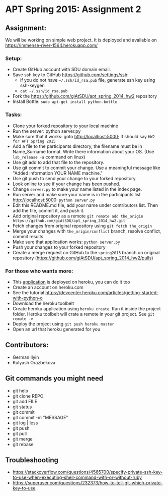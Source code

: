 # APT Spring 2015: Assignment 2

## Assignment:

We will be working on simple web project. It is deployed and available on <https://immense-river-1564.herokuapp.com/>

### Setup:

 * Create GitHub account with SDU domain email.
 * Save ssh key to GitHub <https://github.com/settings/ssh>:
   - if you do not have `~/.ssh/id_rsa.pub` file, generate ssh key using ssh-keygen
   - `cat ~/.ssh/id_rsa.pub`
 * Fork the https://github.com/giAtSDU/apt_spring_2014_hw2 repository
 * Install Bottle: `sudo apt-get install python-bottle`

### Tasks:
 * Clone your forked repository to your local machine
 * Run the server: python server.py
 * Make sure that it works: goto <http://localhost:5000>; It should say `HW2 for APT Spring 2015`
 * Add a file to the participants directory, the filename must be in Name_Surname format. Write there information about your OS. (Use `lsb_release -a` command on linux)
 * Use git add to add that file to the repository.
 * Use git commit to commit your change. Use a meaningful message like "Added information YOUR NAME machine."
 * Use git push to send your change to your forked repository.
 * Look online to see if your change has been pushed.
 * Change `server.py` to make your name listed in the index page.
 * Run server and make sure your name is in the participants list <http://localhost:5000>: `python server.py`
 * Edit this README.md file, add your name under contributors list. Then add the file, commit it, and push it.
 * Add original repository as a remote `git remote add the_origin https://github.com/giAtSDU/apt_spring_2014_hw2.git`
 * Fetch changes from original repository using `git fetch the_origin`
 * Merge your changes with `the_origin/conflict` branch, resolve conflict, commit results
 * Make sure that application works: `python server.py`
 * Push your changes to your forked repository
 * Create a merge request on GitHub to the `spring2015` branch on original repository (https://github.com/giAtSDU/apt_spring_2014_hw2/pulls)

### For those who wants more:
 * This [application](https://immense-river-1564.herokuapp.com/) is deployed on heroku, you can do it too
 * Create an account on heroku.com
 * See the tutorial <https://devcenter.heroku.com/articles/getting-started-with-python-o>
 * Download the heroku toolbelt
 * Create heroku application using `heroku create`. Run it inside the project folder. Heroku toolbelt will crate a remote in your git project. See `git remote -v`
 * Deploy the project using `git push heroku master` 
 * Open an url that heroku generated for you

## Contributors:

 * German Ilyin
 * Kulyash Orazbekova

## Git commands you might need

 * git help
 * git clone REPO
 * git add FILE
 * git status
 * git commit
 * git commit -m "MESSAGE"
 * git log | less
 * git push
 * git pull
 * git merge
 * git rebase

## Troubleshooting

 * https://stackoverflow.com/questions/4565700/specify-private-ssh-key-to-use-when-executing-shell-command-with-or-without-ruby
 * https://superuser.com/questions/232373/how-to-tell-git-which-private-key-to-use